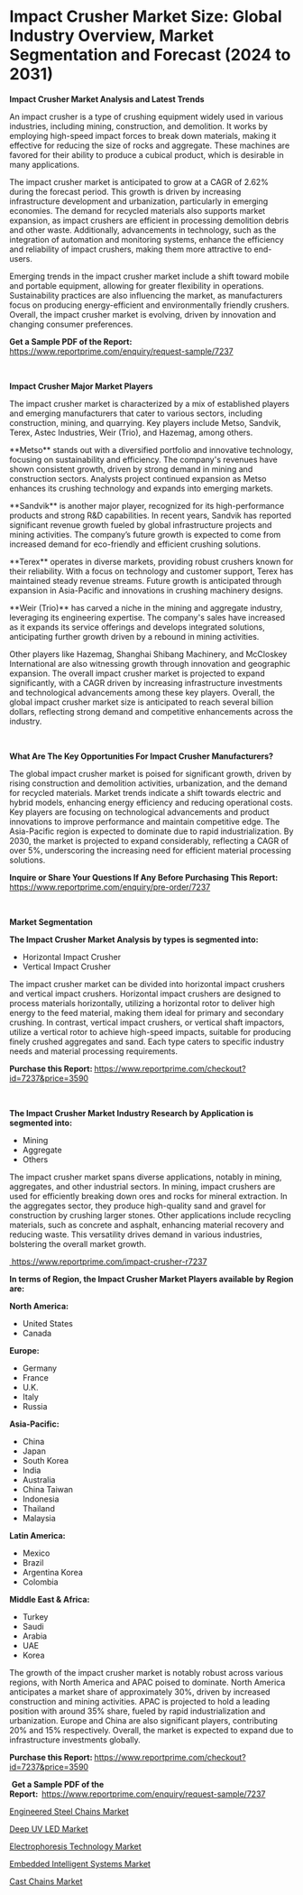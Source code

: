 <p><h1>Impact Crusher Market Size: Global Industry Overview, Market Segmentation and Forecast (2024 to 2031)</h1></p><p><strong>Impact Crusher Market Analysis and Latest Trends</strong></p>
<p><p>An impact crusher is a type of crushing equipment widely used in various industries, including mining, construction, and demolition. It works by employing high-speed impact forces to break down materials, making it effective for reducing the size of rocks and aggregate. These machines are favored for their ability to produce a cubical product, which is desirable in many applications.</p><p>The impact crusher market is anticipated to grow at a CAGR of 2.62% during the forecast period. This growth is driven by increasing infrastructure development and urbanization, particularly in emerging economies. The demand for recycled materials also supports market expansion, as impact crushers are efficient in processing demolition debris and other waste. Additionally, advancements in technology, such as the integration of automation and monitoring systems, enhance the efficiency and reliability of impact crushers, making them more attractive to end-users.</p><p>Emerging trends in the impact crusher market include a shift toward mobile and portable equipment, allowing for greater flexibility in operations. Sustainability practices are also influencing the market, as manufacturers focus on producing energy-efficient and environmentally friendly crushers. Overall, the impact crusher market is evolving, driven by innovation and changing consumer preferences.</p></p>
<p><strong>Get a Sample PDF of the Report:&nbsp;</strong> <a href="https://www.reportprime.com/enquiry/request-sample/7237">https://www.reportprime.com/enquiry/request-sample/7237</a></p>
<p>&nbsp;</p>
<p><strong>Impact Crusher Major Market Players</strong></p>
<p><p>The impact crusher market is characterized by a mix of established players and emerging manufacturers that cater to various sectors, including construction, mining, and quarrying. Key players include Metso, Sandvik, Terex, Astec Industries, Weir (Trio), and Hazemag, among others.</p><p>**Metso** stands out with a diversified portfolio and innovative technology, focusing on sustainability and efficiency. The company's revenues have shown consistent growth, driven by strong demand in mining and construction sectors. Analysts project continued expansion as Metso enhances its crushing technology and expands into emerging markets.</p><p>**Sandvik** is another major player, recognized for its high-performance products and strong R&D capabilities. In recent years, Sandvik has reported significant revenue growth fueled by global infrastructure projects and mining activities. The company’s future growth is expected to come from increased demand for eco-friendly and efficient crushing solutions.</p><p>**Terex** operates in diverse markets, providing robust crushers known for their reliability. With a focus on technology and customer support, Terex has maintained steady revenue streams. Future growth is anticipated through expansion in Asia-Pacific and innovations in crushing machinery designs.</p><p>**Weir (Trio)** has carved a niche in the mining and aggregate industry, leveraging its engineering expertise. The company's sales have increased as it expands its service offerings and develops integrated solutions, anticipating further growth driven by a rebound in mining activities.</p><p>Other players like Hazemag, Shanghai Shibang Machinery, and McCloskey International are also witnessing growth through innovation and geographic expansion. The overall impact crusher market is projected to expand significantly, with a CAGR driven by increasing infrastructure investments and technological advancements among these key players. Overall, the global impact crusher market size is anticipated to reach several billion dollars, reflecting strong demand and competitive enhancements across the industry.</p></p>
<p>&nbsp;</p>
<p><strong>What Are The Key Opportunities For Impact Crusher Manufacturers?</strong></p>
<p><p>The global impact crusher market is poised for significant growth, driven by rising construction and demolition activities, urbanization, and the demand for recycled materials. Market trends indicate a shift towards electric and hybrid models, enhancing energy efficiency and reducing operational costs. Key players are focusing on technological advancements and product innovations to improve performance and maintain competitive edge. The Asia-Pacific region is expected to dominate due to rapid industrialization. By 2030, the market is projected to expand considerably, reflecting a CAGR of over 5%, underscoring the increasing need for efficient material processing solutions.</p></p>
<p><strong>Inquire or Share Your Questions If Any Before Purchasing This Report:</strong> <a href="https://www.reportprime.com/enquiry/pre-order/7237">https://www.reportprime.com/enquiry/pre-order/7237</a></p>
<p>&nbsp;</p>
<p><strong>Market Segmentation</strong></p>
<p><strong>The Impact Crusher Market Analysis by types is segmented into:</strong></p>
<p><ul><li>Horizontal Impact Crusher</li><li>Vertical Impact Crusher</li></ul></p>
<p><p>The impact crusher market can be divided into horizontal impact crushers and vertical impact crushers. Horizontal impact crushers are designed to process materials horizontally, utilizing a horizontal rotor to deliver high energy to the feed material, making them ideal for primary and secondary crushing. In contrast, vertical impact crushers, or vertical shaft impactors, utilize a vertical rotor to achieve high-speed impacts, suitable for producing finely crushed aggregates and sand. Each type caters to specific industry needs and material processing requirements.</p></p>
<p><strong>Purchase this Report:&nbsp;</strong><a href="https://www.reportprime.com/checkout?id=7237&price=3590">https://www.reportprime.com/checkout?id=7237&price=3590</a></p>
<p>&nbsp;</p>
<p><strong>The Impact Crusher Market Industry Research by Application is segmented into:</strong></p>
<p><ul><li>Mining</li><li>Aggregate</li><li>Others</li></ul></p>
<p><p>The impact crusher market spans diverse applications, notably in mining, aggregates, and other industrial sectors. In mining, impact crushers are used for efficiently breaking down ores and rocks for mineral extraction. In the aggregates sector, they produce high-quality sand and gravel for construction by crushing larger stones. Other applications include recycling materials, such as concrete and asphalt, enhancing material recovery and reducing waste. This versatility drives demand in various industries, bolstering the overall market growth.</p></p>
<p><a href="https://www.reportprime.com/impact-crusher-r7237">&nbsp;https://www.reportprime.com/impact-crusher-r7237</a></p>
<p><strong>In terms of Region, the Impact Crusher Market Players available by Region are:</strong></p>
<p>
    <p> <strong> North America: </strong>
        <ul>
            <li>United States</li>
            <li>Canada</li>
        </ul>
        </p> 
    <p> <strong> Europe: </strong>
        <ul>
            <li>Germany</li>
            <li>France</li>
            <li>U.K.</li>
            <li>Italy</li>
            <li>Russia</li>
        </ul>
        </p> 
    <p> <strong> Asia-Pacific: </strong>
        <ul>
            <li>China</li>
            <li>Japan</li>
            <li>South Korea</li>
            <li>India</li>
            <li>Australia</li>
            <li>China Taiwan</li>
            <li>Indonesia</li>
            <li>Thailand</li>
            <li>Malaysia</li>
        </ul>
        </p> 
    <p> <strong> Latin America: </strong>
        <ul>
            <li>Mexico</li>
            <li>Brazil</li>
            <li>Argentina Korea</li>
            <li>Colombia</li>
        </ul>
        </p> 
    <p> <strong> Middle East & Africa: </strong>
        <ul>
            <li>Turkey</li>
            <li>Saudi</li>
            <li>Arabia</li>
            <li>UAE</li>
            <li>Korea</li>
        </ul>
    </p>
    </p>
<p><p>The growth of the impact crusher market is notably robust across various regions, with North America and APAC poised to dominate. North America anticipates a market share of approximately 30%, driven by increased construction and mining activities. APAC is projected to hold a leading position with around 35% share, fueled by rapid industrialization and urbanization. Europe and China are also significant players, contributing 20% and 15% respectively. Overall, the market is expected to expand due to infrastructure investments globally.</p></p>
<p><strong>Purchase this Report: </strong><a href="https://www.reportprime.com/checkout?id=7237&price=3590">https://www.reportprime.com/checkout?id=7237&price=3590</a></p>
<p>&nbsp;<strong>Get a Sample PDF of the Report:&nbsp;&nbsp;</strong><a href="https://www.reportprime.com/enquiry/request-sample/7237">https://www.reportprime.com/enquiry/request-sample/7237</a></p>
<p><strong></strong></p>
<p><p><a href="https://issuu.com/reportprime-2/docs/engineered-steel-chains-market-size_82be4104ca2059">Engineered Steel Chains Market</a></p><p><a href="https://github.com/gulaimolin/Market-Research-Report-List-6/blob/main/deep-uv-led-market.md">Deep UV LED Market</a></p><p><a href="https://medium.com/@dhjdj3783/future-trends-in-global-electrophoresis-technology-market-market-insights-and-analysis-from-2024-a44c0f23d787">Electrophoresis Technology Market</a></p><p><a href="https://www.linkedin.com/pulse/driving-market-forces-embedded-intelligent-systems-trends-hi6zf?trackingId=B7K4u%2BB1S2OBTY%2FUFXXcQg%3D%3D">Embedded Intelligent Systems Market</a></p><p><a href="https://issuu.com/reportprime-2/docs/cast-chains-market-size-2030.pptx_4cd3fd9e67d041">Cast Chains Market</a></p></p>